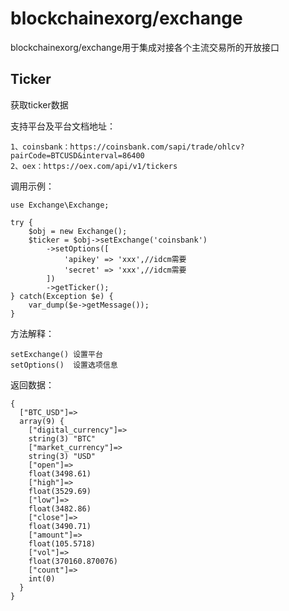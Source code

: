 # blockchainexorg/exchange
blockchainexorg/exchange用于集成对接各个主流交易所的开放接口

## Ticker
获取ticker数据

支持平台及平台文档地址：

```
1、coinsbank：https://coinsbank.com/sapi/trade/ohlcv?pairCode=BTCUSD&interval=86400
2、oex：https://oex.com/api/v1/tickers
```

调用示例：
```
use Exchange\Exchange;

try {
    $obj = new Exchange();
    $ticker = $obj->setExchange('coinsbank')   
        ->setOptions([
            'apikey' => 'xxx',//idcm需要
            'secret' => 'xxx',//idcm需要
        ])
        ->getTicker();
} catch(Exception $e) {
    var_dump($e->getMessage());
}
```
方法解释：
```
setExchange() 设置平台
setOptions()  设置选项信息
```
返回数据：
```
{
  ["BTC_USD"]=>
  array(9) {
    ["digital_currency"]=>
    string(3) "BTC"
    ["market_currency"]=>
    string(3) "USD"
    ["open"]=>
    float(3498.61)
    ["high"]=>
    float(3529.69)
    ["low"]=>
    float(3482.86)
    ["close"]=>
    float(3490.71)
    ["amount"]=>
    float(105.5718)
    ["vol"]=>
    float(370160.870076)
    ["count"]=>
    int(0)
  }
}

```
